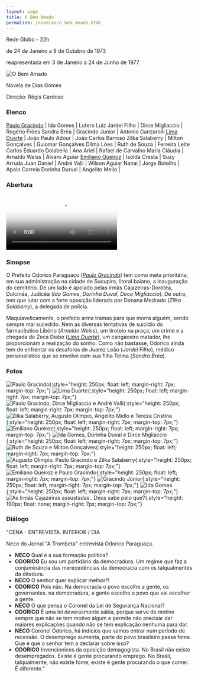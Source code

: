 ```yaml
---
layout: page
title: O Bem Amado
permalink: /novelas/o_bem_amado.html
---
```


Rede Globo - 22h

de 24 de Janeiro a 9 de Outubro de 1973

reapresentada em 3 de Janeiro a 24 de Junho de 1977

![O Bem Amado](/novelas/img/o_bem_amado_logo.jpg)

Novela de Dias Gomes

Direção: Régis Cardoso

### Elenco

[Paulo Gracindo](/novelas/paulo_gracindo.html) | Ida Gomes | Lutero Luiz
Jardel Filho | Dirce Migliaccio | Rogério Fróes
Sandra Bréa | Gracindo Junior | Antonio Ganzarolli
[Lima Duarte](/novelas/lima_duarte.html) | João Paulo Adour | João Carlos Barroso
Zilka Salaberry | Milton Gonçalves | Guiomar Gonçalves
Dilma Lóes | Ruth de Souza | Ferreira Leite
Carlos Eduardo Dolabella | Ana Ariel | Rafael de Carvalho
Maria Cláudia | Arnaldo Weiss | Álvaro Aguiar
[Emiliano Queiroz](/novelas/emiliano_queiroz.html) | Isolda Cresta | Suzy Arruda
Juan Daniel | André Valli | Wilson Aguiar
Nanai | Jorge Botelho | Apolo Correia
Dorinha Durval | Angelito Mello | 

### Abertura

<video poster="/novelas/img/o_bem_amado_abertura.png" id="player" playsinline controls>
    <source src="http://srv.victor3d.com.br/novelas/o_bem_amado_1973.mp4" type="video/mp4">
</video>

### Sinopse

O Prefeito Odorico Paraguaçu (*[Paulo Gracindo](/novelas/paulo_gracindo.html)*) tem como meta prioritária, em sua administração na cidade de Sucupira, litoral baiano, a inauguração do cemitério. De um lado é apoiado pelas irmãs Cajazeiras-Dorotéa, Dulcinéa, Judicéa (*Ida Gomes*, *Dorinha Duval*, *Dirce Migliaccio*). De outro, tem que lutar com a forte oposição liderada por Donana Medrado (*Zilka Salaberry*), a delegada de polícia.

Maquiavelicamente, o prefeito arma tramas para que morra alguém, sendo sempre mal sucedido. Nem as diversas tentativas de suicídio do farmacêutico Libório (*Arnaldo Weiss*), um tiroteio na praça, um crime e a chegada de Zeca Diabo (*[Lima Duarte](/novelas/lima_duarte.html)*), um cangaceiro matador, lhe proporcionam a realização do sonho. Como não bastasse, Odorico ainda tem de enfrentar os desaforos de Juarez Leão (*Jardel Filho*), médico personalístico que se envolve com sua filha Telma (*Sandra Bréa*).

### Fotos

![Paulo Gracindo](/novelas/img/o_bem_amado_paulo_gracindo.jpg){:style="height: 250px; float: left; margin-right: 7px; margin-top: 7px;"}
![Lima Duarte](/novelas/img/o_bem_amado_lima_duarte.jpg){:style="height: 250px; float: left; margin-right: 7px; margin-top: 7px;"}
![Paulo Gracindo, Dirce Migliaccio e André Valli](/novelas/img/o_bem_amado_paulo_gracindo_dirce_migliaccio_andre_valli.jpg){:style="height: 250px; float: left; margin-right: 7px; margin-top: 7px;"}
![Zilka Salaberry, Augusto Olímpio, Angelito Mello e Tereza Cristina](/novelas/img/o_bem_amado_zilka_salaberry_augusto_olimpio_angelito_mello_tereza_cristina.jpg){:style="height: 250px; float: left; margin-right: 7px; margin-top: 7px;"}
![Emiliano Queiroz](/novelas/img/o_bem_amado_emiliano_queiroz.jpg){:style="height: 250px; float: left; margin-right: 7px; margin-top: 7px;"}
![Ida Gomes, Dorinha Duval e Dirce Migliaccio](/novelas/img/o_bem_amado_ida_gomes_dorinha_duval_e_dirce_migliaccio.jpg){:style="height: 250px; float: left; margin-right: 7px; margin-top: 7px;"}
![Ruth de Souza e Milton Gonçalves](/novelas/img/o_bem_amado_ruth_de_souza_e_milton_goncalves.jpg){:style="height: 250px; float: left; margin-right: 7px; margin-top: 7px;"}
![Augusto Olímpio, Paulo Gracindo e Zilka Salaberry](/novelas/img/o_bem_amado_augusto_olimpio_paulo_gracindo_e_zilka_salaberry.jpg){:style="height: 250px; float: left; margin-right: 7px; margin-top: 7px;"}
![Emiliano Queiroz e Paulo Gracindo](/novelas/img/o_bem_amado_emiliano_queiroz_paulo_gracindo.jpg){:style="height: 250px; float: left; margin-right: 7px; margin-top: 7px;"}
![Gracindo Júnior](/novelas/img/o_bem_amado_gracindo_junior.jpg){:style="height: 250px; float: left; margin-right: 7px; margin-top: 7px;"}
![Ida Gomes](/novelas/img/o_bem_amado_ida_gomes.jpg){:style="height: 250px; float: left; margin-right: 7px; margin-top: 7px;"}
![As Irmãs Cajazeiras assustadas...Deus sabe pelo que?](/novelas/img/o_bem_amado_irmas_cajazeiras.jpg){:style="height: 190px; float: none; margin-right: 7px; margin-top: 7px;"}

### Diálogo

"CENA - ENTREVISTA. INTERIOR / DIA

Neco do Jornal "A Trombeta" entrevista Odorico Paraguaçu.

* **NECO** Qual é a sua formação política?
* **ODORICO** Eu sou um partidário da democradura. Um regime que faz a conjuminância das merecedências da democracia com os talqualmentes da ditadura.
* **NECO** O senhor quer explicar melhor?!
* **ODORICO** Pois não. Na democracia o povo escolhe a gente, os governantes. na democradura, a gente escolhe o povo que vai escolher a gente.
* **NECO** O que pensa o Coronel da Lei de Segurança Nacional?
* **ODORICO** É uma lei deverasmente sábia, porque serve de motivo sempre que não se tem motivo algum e permite não precisar dar maiores explicações quando não se tem explicação nenhuma para dar.
* **NECO** Coronel Odorico, há indícios que vamos entrar num período de recessão. O desemprego aumenta, parte do povo brasileiro passa fome. Que é que o senhor tem a declarar sobre isso?
* **ODORICO** Invencionices da oposição demagogista. No Brasil não existe desempregados. Existe é gente procurando emprego. No Brasil, talqualmente, não existe fome, existe é gente procurando o que comer. É diferente."

